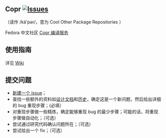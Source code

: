 Copr [![Issues](https://img.shields.io/github/issues/FZUG/Copr.svg)](https://github.com/FZUG/Copr/issues)
-
（读作 /kä'pər/，意为 Cool Other Package Repositories ）

Fedora 中文社区 [Copr 编译服务](https://copr.fdzh.org) 


使用指南
-

详见 [Wiki](https://github.com/FZUG/Copr/wiki)


提交问题
-

* [新建一个 issue](https://github.com/fdzh/Copr/issues/new)；
* 查找一些额外的资料如[设计文档](https://github.com/fdzh/Copr)和[历史](https://github.com/fdzh/Copr/issues)，确定这是一个新问题，然后给出详细的 bug 重现步骤；(必填）
* 对重现步骤做一些精炼，确定能够重现 bug 的最少步骤；可能的话，将重现步骤做自动化；（可选）
* 尝试通过研究代码确认问题所在；（可选）
* 尝试给出一个 fix；（可选）
